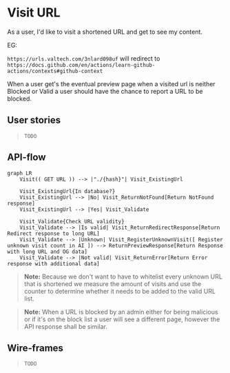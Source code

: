 # Visit URL

As a user, I'd like to visit a shortened URL and get to see my content.
  
EG:  

`https://urls.valtech.com/3nlard098uf` will redirect to
`https://docs.github.com/en/actions/learn-github-actions/contexts#github-context`

When a user get's the eventual preview page when a visited url is neither Blocked or Valid a user should have the chance to report a URL to be blocked.

## User stories

> `TODO`

## API-flow

```mermaid
graph LR
    Visit(( GET URL )) --> |"./{hash}"| Visit_ExistingUrl

    Visit_ExistingUrl{In database?}
    Visit_ExistingUrl --> |No| Visit_ReturnNotFound[Return NotFound response]
    Visit_ExistingUrl --> |Yes| Visit_Validate

    Visit_Validate{Check URL validity}
    Visit_Validate --> |Is valid| Visit_ReturnRedirectResponse[Return Redirect response to long URL]
    Visit_Validate --> |Unknown| Visit_RegisterUnknownVisit([ Register unknown visit count in AI ]) --> ReturnPreviewResponse[Return Response with long URL and OG data]
    Visit_Validate --> |Not valid| Visit_ReturnError[Return Error response with additional data]
```

> **Note:**
> Because we don't want to have to whitelist every unknown URL that is shortened we measure the amount of visits and use the counter to determine whether it needs to be added to the valid URL list.

> **Note:**
> When a URL is blocked by an admin either for being malicious or if it's on the block list a user will see a different page, however the API response shall be similar.

## Wire-frames

> `TODO`
